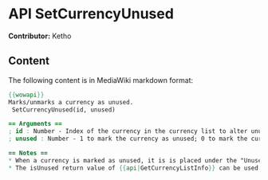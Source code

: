 # API SetCurrencyUnused

**Contributor:** Ketho

## Content

The following content is in MediaWiki markdown format:

```mediawiki
{{wowapi}}
Marks/unmarks a currency as unused.
 SetCurrencyUnused(id, unused)

== Arguments ==
; id : Number - Index of the currency in the currency list to alter unused status of.
; unused : Number - 1 to mark the currency as unused; 0 to mark the currency as used.

== Notes ==
* When a currency is marked as unused, it is is placed under the "Unused" header in the currency list; this is always the last header in the list. This alters the currency's index in the currency list.
* The isUnused return value of {{api|GetCurrencyListInfo}} can be used to get the current state.
```